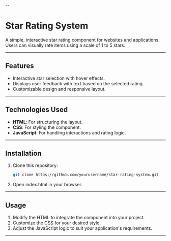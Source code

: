 --
# Star Rating System

A simple, interactive star rating component for websites and applications. Users can visually rate items using a scale of 1 to 5 stars.

---

## Features

- Interactive star selection with hover effects.
- Displays user feedback with text based on the selected rating.
- Customizable design and responsive layout.

---

## Technologies Used

- **HTML**: For structuring the layout.
- **CSS**: For styling the component.
- **JavaScript**: For handling interactions and rating logic.

---

## Installation

1. Clone this repository:
   ```bash
   git clone https://github.com/yourusername/star-rating-system.git
   ```
2. Open index.html in your browser.

---

## Usage

1. Modify the HTML to integrate the component into your project.
2. Customize the CSS for your desired style.
3. Adjust the JavaScript logic to suit your application's requirements.

---
